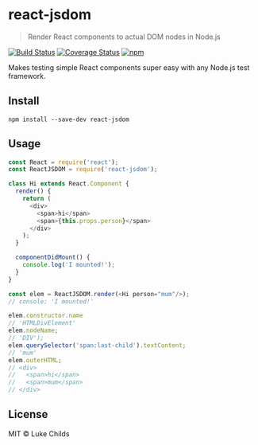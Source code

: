 # react-jsdom

> Render React components to actual DOM nodes in Node.js

[![Build Status](https://travis-ci.org/lukechilds/react-jsdom.svg?branch=master)](https://travis-ci.org/lukechilds/react-jsdom)
[![Coverage Status](https://coveralls.io/repos/github/lukechilds/react-jsdom/badge.svg?branch=master)](https://coveralls.io/github/lukechilds/react-jsdom?branch=master)
[![npm](https://img.shields.io/npm/v/react-jsdom.svg)](https://www.npmjs.com/package/react-jsdom)

Makes testing simple React components super easy with any Node.js test framework.

## Install

```
npm install --save-dev react-jsdom
```

## Usage

```js
const React = require('react');
const ReactJSDOM = require('react-jsdom');

class Hi extends React.Component {
  render() {
    return (
      <div>
        <span>hi</span>
        <span>{this.props.person}</span>
      </div>
    );
  }

  componentDidMount() {
    console.log('I mounted!');
  }
}

const elem = ReactJSDOM.render(<Hi person="mum"/>);
// console: 'I mounted!'

elem.constructor.name
// 'HTMLDivElement'
elem.nodeName;
// 'DIV');
elem.querySelector('span:last-child').textContent;
// 'mum'
elem.outerHTML;
// <div>
//   <span>hi</span>
//   <span>mum</span>
// </div>
```

## License

MIT © Luke Childs
